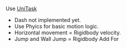 Use [UniTask](https://github.com/Cysharp/UniTask)

- Dash not implemented yet.
- Use Phyics for basic motion logic.
- Horizontal movement = Rigidbody velocity.
- Jump and Wall Jump = Rigidbody Add For
